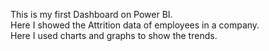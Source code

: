 This is my first Dashboard on Power BI.
<br>
Here I showed the Attrition data of employees in a company.
<br> Here I used charts and graphs to show the trends.
